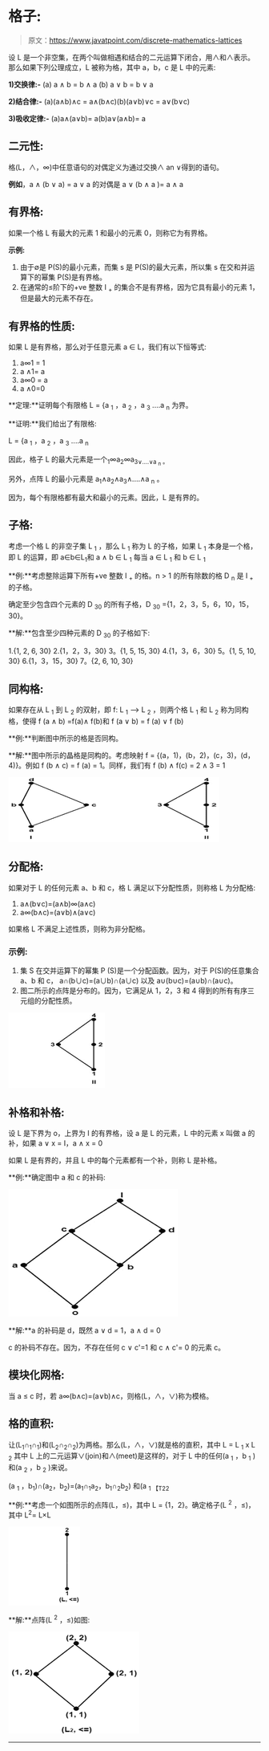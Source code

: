 # 格子:

> 原文：<https://www.javatpoint.com/discrete-mathematics-lattices>

设 L 是一个非空集，在两个叫做相遇和结合的二元运算下闭合，用∧和∧表示。那么如果下列公理成立，L 被称为格，其中 a，b，c 是 L 中的元素:

**1)交换律:-**
(a) a ∧ b = b ∧ a (b) a ∨ b = b ∨ a

**2)结合律:-**
(a)(a∧b)∧c = a∧(b∧c)(b)(a∨b)∨c = a∨(b∨c)

**3)吸收定律:-**
(a)a∧(a∨b)= a(b)a∨(a∧b)= a

## 二元性:

格(L，∧，∞)中任意语句的对偶定义为通过交换∧ an ∨得到的语句。

**例如**，a ∧ (b ∨ a) = a ∨ a 的对偶是 a ∨ (b ∧ a )= a ∧ a

## 有界格:

如果一个格 L 有最大的元素 1 和最小的元素 0，则称它为有界格。

**示例:**

1.  由于∅是 P(S)的最小元素，而集 s 是 P(S)的最大元素，所以集 s 在交和并运算下的幂集 P(S)是有界格。
2.  在通常的≤阶下的+ve 整数 I <sub>+</sub> 的集合不是有界格，因为它具有最小的元素 1，但是最大的元素不存在。

## 有界格的性质:

如果 L 是有界格，那么对于任意元素 a ∈ L，我们有以下恒等式:

1.  a∞1 = 1
2.  a ∧1= a
3.  a∞0 = a
4.  a ∧0=0

**定理:**证明每个有限格 L = {a <sub>1</sub> ，a <sub>2</sub> ，a <sub>3</sub> ....a <sub>n</sub> 为界。

**证明:**我们给出了有限格:

L = {a <sub>1</sub> ，a <sub>2</sub> ，a <sub>3</sub> ....a <sub>n</sub>

因此，格子 L 的最大元素是一个<sub>1</sub>∞a<sub>2</sub>∞a<sub>3∨....∨a <sub>n</sub> 。</sub>

另外，点阵 L 的最小元素是 a<sub>1</sub>∧a<sub>2</sub>∧a<sub>3</sub>∧....∧a <sub>n</sub> 。

因为，每个有限格都有最大和最小的元素。因此，L 是有界的。

## 子格:

考虑一个格 L 的非空子集 L <sub>1</sub> ，那么 L <sub>1</sub> 称为 L 的子格，如果 L <sub>1</sub> 本身是一个格，即 L 的运算，即 a∈b∈L<sub>1</sub>和 a ∧ b ∈ L <sub>1</sub> 每当 a ∈ L <sub>1</sub> 和 b ∈ L <sub>1</sub>

**例:**考虑整除运算下所有+ve 整数 I <sub>+</sub> 的格。n > 1 的所有除数的格 D <sub>n</sub> 是 I <sub>+</sub> 的子格。

确定至少包含四个元素的 D <sub>30</sub> 的所有子格，D <sub>30</sub> ={1，2，3，5，6，10，15，30}。

**解:**包含至少四种元素的 D <sub>30</sub> 的子格如下:

1.{1, 2, 6, 30} 2.{1，2，3，30}
3。{1, 5, 15, 30} 4.{1，3，6，30}
5。{1, 5, 10, 30} 6.{1，3，15，30}
7。{2, 6, 10, 30}

## 同构格:

如果存在从 L <sub>1</sub> 到 L <sub>2</sub> 的双射，即 f: L <sub>1</sub> ⟶ L <sub>2</sub> ，则两个格 L <sub>1</sub> 和 L <sub>2</sub> 称为同构格，使得 f (a ∧ b) =f(a)∧ f(b)和 f (a ∨ b) = f (a) ∨ f (b)

**例:**判断图中所示的格是否同构。

**解:**图中所示的晶格是同构的。考虑映射 f = {(a，1)，(b，2)，(c，3)，(d，4)}。例如 f (b ∧ c) = f (a) = 1。同样，我们有 f (b) ∧ f(c) = 2 ∧ 3 = 1

![Lattices](img/1c5e0c9a3960f5e789561755784c1d13.png)

## 分配格:

如果对于 L 的任何元素 a、b 和 c，格 L 满足以下分配性质，则称格 L 为分配格:

1.  a∧(b∨c)=(a∧b)∞(a∧c)
2.  a∞(b∧c)=(a∨b)∧(a∨c)

如果格 L 不满足上述性质，则称为非分配格。

### 示例:

1.  集 S 在交并运算下的幂集 P (S)是一个分配函数。因为，对于 P(S)的任意集合 a、b 和 c，
    a∩(b∪c)=(a∪b)∩(a∪c)
    以及 a∪(b∪c)=(a∪b)∩(a∪c)。
2.  图二所示的点阵是分布的。因为，它满足从 1，2，3 和 4 得到的所有有序三元组的分配性质。

![Lattices](img/c3c31bf97948f6ada200a90c1bd33960.png)

## 补格和补格:

设 L 是下界为 o，上界为 I 的有界格，设 a 是 L 的元素，L 中的元素 x 叫做 a 的补，如果 a ∨ x = I，a ∧ x = 0

如果 L 是有界的，并且 L 中的每个元素都有一个补，则称 L 是补格。

**例:**确定图中 a 和 c 的补码:

![Lattices](img/a22d5dbd3b6de21cd29196be0d06b207.png)

**解:**a 的补码是 d，既然 a ∨ d = 1，a ∧ d = 0

c 的补码不存在。因为，不存在任何 c ∨ c'=1 和 c ∧ c'= 0 的元素 c。

## 模块化网格:

当 a ≤ c 时，若 a∞(b∧c)=(a∨b)∧c，则格(L，∧，∨)称为模格。

## 格的直积:

让(L<sub>1</sub>∩<sub>1</sub>∩<sub>1</sub>)和(L<sub>2</sub>∩<sub>2</sub>∩<sub>2</sub>)为两格。那么(L，∧，∨)就是格的直积，其中 L = L <sub>1</sub> x L <sub>2</sub> 其中 L 上的二元运算∨(join)和∧(meet)是这样的，对于 L 中的任何(a <sub>1</sub> ，b <sub>1</sub> )和(a <sub>2</sub> ，b <sub>2</sub> )来说。

(a <sub>1</sub> ，b<sub>1</sub>)∩(a<sub>2</sub>，b<sub>2</sub>)=(a<sub>1</sub>∩<sub>1</sub>a<sub>2</sub>，b<sub>1</sub>∩<sub>2</sub>b<sub>2</sub>)
和(a <sub>1 【T22</sub>

**例:**考虑一个如图所示的点阵(L，≤)，其中 L = {1，2}。确定格子(L <sup>2</sup> ，≤)，其中 L<sup>2</sup>= L×L

![Lattices](img/177b52e933e4d4af220807b76f337695.png)

**解:**点阵(L <sup>2</sup> ，≤)如图:

![Lattices](img/a9f425174c447db5be6eba04fce5736e.png)

* * *